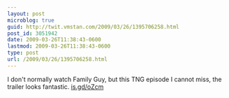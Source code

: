 ```yaml
---
layout: post
microblog: true
guid: http://twit.vmstan.com/2009/03/26/1395706258.html
post_id: 3051942
date: 2009-03-26T11:38:43-0600
lastmod: 2009-03-26T11:38:43-0600
type: post
url: /2009/03/26/1395706258.html
---
```

I don't normally watch Family Guy, but this TNG episode I cannot miss, the trailer looks fantastic.  [is.gd/oZcm](http://is.gd/oZcm)
